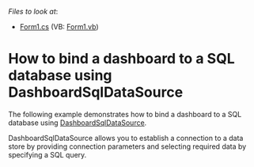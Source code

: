 <!-- default file list -->
*Files to look at*:

* [Form1.cs](./CS/Dashboard_DashboardDataProviders/Form1.cs) (VB: [Form1.vb](./VB/Dashboard_DashboardDataProviders/Form1.vb))
<!-- default file list end -->
# How to bind a dashboard to a SQL database using DashboardSqlDataSource


<p>The following example demonstrates how to bind a dashboard to a SQL database using <a href="https://documentation.devexpress.com/#Dashboard/clsDevExpressDashboardCommonDashboardSqlDataSourcetopic">DashboardSqlDataSource</a>.</p>
<p>DashboardSqlDataSource allows you to establish a connection to a data store by providing connection parameters and selecting required data by specifying a SQL query.</p>

<br/>



